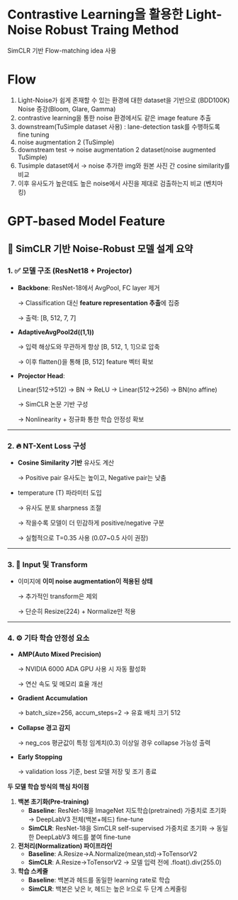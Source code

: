 # Contrastive Learning을 활용한 Light-Noise Robust Traing Method

SimCLR 기반 Flow-matching idea 사용

# Flow
1. Light-Noise가 쉽게 존재할 수 있는 환경에 대한 dataset을 기반으로 (BDD100K) Noise 증강(Bloom, Glare, Gamma) 
2. contrastive learning을 통한 noise 환경에서도 같은 image feature 추출 
3. downstream(TuSimple dataset 사용) : lane-detection task를 수행하도록 fine tuning
4. noise augmentation 2 (TuSimple)
5. downstream test → noise augmentation 2 dataset(noise augmented TuSimple)
6. Tusimple dataset에서 → noise 추가한 img와 원본 사진 간 cosine similarity를 비교
7. 이후 유사도가 높은데도 높은 noise에서 사진을 제대로 검출하는지 비교 (벤치마킹)

# GPT-based Model Feature
## **🧠 SimCLR 기반 Noise-Robust 모델 설계 요약**

### **1. ✅ 모델 구조 (ResNet18 + Projector)**

- **Backbone**: ResNet-18에서 AvgPool, FC layer 제거
    
    → Classification 대신 **feature representation 추출**에 집중
    
    → 출력: [B, 512, 7, 7]
    
- **AdaptiveAvgPool2d((1,1))**
    
    → 입력 해상도와 무관하게 항상 [B, 512, 1, 1]으로 압축
    
    → 이후 flatten()을 통해 [B, 512] feature 벡터 확보
    
- **Projector Head**:
    
    Linear(512→512) → BN → ReLU → Linear(512→256) → BN(no affine)
    
    → SimCLR 논문 기반 구성
    
    → Nonlinearity + 정규화 통한 학습 안정성 확보
    

---

### **2. 🔥 NT-Xent Loss 구성**

- **Cosine Similarity 기반** 유사도 계산
    
    → Positive pair 유사도는 높이고, Negative pair는 낮춤
    
- temperature (T) 파라미터 도입
    
    → 유사도 분포 sharpness 조절
    
    → 작을수록 모델이 더 민감하게 positive/negative 구분
    
    → 실험적으로 T=0.35 사용 (0.07~0.5 사이 권장)
    

---

### **3. 🧪 Input 및 Transform**

- 이미지에 **이미 noise augmentation이 적용된 상태**
    
    → 추가적인 transform은 제외
    
    → 단순히 Resize(224) + Normalize만 적용
    

---

### **4. ⚙️ 기타 학습 안정성 요소**

- **AMP(Auto Mixed Precision)**
    
    → NVIDIA 6000 ADA GPU 사용 시 자동 활성화
    
    → 연산 속도 및 메모리 효율 개선
    
- **Gradient Accumulation**
    
    → batch_size=256, accum_steps=2 → 유효 배치 크기 512
    
- **Collapse 경고 감지**
    
    → neg_cos 평균값이 특정 임계치(0.3) 이상일 경우 collapse 가능성 출력
    
- **Early Stopping**
    
    → validation loss 기준, best 모델 저장 및 조기 종료

**두 모델 학습 방식의 핵심 차이점**

1. **백본 초기화(Pre-training)**
    - **Baseline**: ResNet-18을 ImageNet 지도학습(pretrained) 가중치로 초기화 → DeepLabV3 전체(백본+헤드) fine-tune
    - **SimCLR**: ResNet-18을 SimCLR self-supervised 가중치로 초기화 → 동일한 DeepLabV3 헤드를 붙여 fine-tune
2. **전처리(Normalization) 파이프라인**
    - **Baseline**: A.Resize→A.Normalize(mean,std)→ToTensorV2
    - **SimCLR**: A.Resize→ToTensorV2 → 모델 입력 전에 .float().div(255.0)
3. **학습 스케줄**
    - **Baseline**: 백본과 헤드를 동일한 learning rate로 학습
    - **SimCLR**: 백본은 낮은 lr, 헤드는 높은 lr으로 두 단계 스케줄링